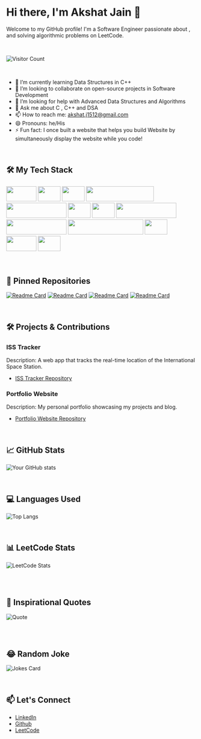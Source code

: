 # Hi there, I'm Akshat Jain 👋

Welcome to my GitHub profile! I'm a Software Engineer passionate about , and solving algorithmic problems on LeetCode.

<br>

![Visitor Count](https://komarev.com/ghpvc/?username=AkshatJ2002&color=blue)

<br>

- 🌱 I’m currently learning Data Structures in C++ 
- 👯 I’m looking to collaborate on open-source projects in Software Development
- 🤔 I’m looking for help with Advanced Data Structures and Algorithms
- 💬 Ask me about C , C++ and DSA
- 📫 How to reach me: akshat.j1512@gmail.com
- 😄 Pronouns: he/His
- ⚡ Fun fact: I once built a website that helps you build Website by simultaneously display the website while you code!

<br>

## 🛠️ My Tech Stack

### <img src="https://img.shields.io/badge/-HTML5-E34F26?style=flat-square&logo=html5&logoColor=white" width="80" height="40" /> <img src="https://img.shields.io/badge/-CSS3-1572B6?style=flat-square&logo=css3" width="60" height="40" /> <img src="https://img.shields.io/badge/-C++-00599C?style=flat-square&logo=cplusplus&logoColor=white" width="60" height="40" /> <img src="https://img.shields.io/badge/-Data%20Structures%20and%20Algorithms-4B9CD3?style=flat-square" width="180" height="40" /> <img src="https://img.shields.io/badge/-Frontend%20Development-4B9CD3?style=flat-square" width="160" height="40" /> <img src="https://img.shields.io/badge/-SQL-4479A1?style=flat-square&logo=sqlite&logoColor=white" width="60" height="40" /> <img src="https://img.shields.io/badge/-DBMS-4B9CD3?style=flat-square" width="60" height="40" /> <img src="https://img.shields.io/badge/-Operating%20Systems-4B9CD3?style=flat-square" width="160" height="40" /> <img src="https://img.shields.io/badge/-Computer%20Networks-4B9CD3?style=flat-square" width="160" height="40" /> <img src="https://img.shields.io/badge/-Software%20Engineering%20Process%20Model-4B9CD3?style=flat-square" width="200" height="40" /> <img src="https://img.shields.io/badge/-C-00599C?style=flat-square&logo=c&logoColor=white" width="60" height="40" /> <img src="https://img.shields.io/badge/-Python-3776AB?style=flat-square&logo=python&logoColor=white" width="80" height="40" /> <img src="https://img.shields.io/badge/-Java-007396?style=flat-square&logo=java&logoColor=white" width="60" height="40" />

<br>

## 📌 Pinned Repositories

[![Readme Card](https://github-readme-stats.vercel.app/api/pin/?username=AkshatJ2002&repo=NusVrse)](https://github.com/AkshatJ2002/NusVrse)
[![Readme Card](https://github-readme-stats.vercel.app/api/pin/?username=AkshatJ2002&repo=ISS-Tracker)](https://github.com/AkshatJ2002/ISS-Tracker)
[![Readme Card](https://github-readme-stats.vercel.app/api/pin/?username=AkshatJ2002&repo=Live-Code-Editor)](https://github.com/AkshatJ2002/Live-Code-Editor)
[![Readme Card](https://github-readme-stats.vercel.app/api/pin/?username=AkshatJ2002&repo=Portfolio)](https://github.com/AkshatJ2002/PortFolio)

<br>

## 🛠️ Projects & Contributions

### ISS Tracker
Description: A web app that tracks the real-time location of the International Space Station.
- [ISS Tracker Repository](https://github.com/AkshatJ2002/ISS-Tracker)

### Portfolio Website
Description: My personal portfolio showcasing my projects and blog.
- [Portfolio Website Repository](https://github.com/AkshatJ2002/Portfolio)
  
<br>

## 📈 GitHub Stats

![Your GitHub stats](https://github-readme-stats.vercel.app/api?username=AkshatJ2002&show_icons=true&theme=wtf)

<br>

## 💻 Languages Used

![Top Langs](https://github-readme-stats.vercel.app/api/top-langs/?username=AkshatJ2002&layout=compact&theme=radical)

<br>

## 📊 LeetCode Stats

![LeetCode Stats](https://leetcard.jacoblin.cool/Akshat_j?theme=wtf&font=Noto%20Sans%20Tamil&ext=heatmap)

<br><br>

## 💬 Inspirational Quotes

![Quote](https://quotes-github-readme.vercel.app/api?type=horizontal&theme=radical)

<br><br>

## 😂 Random Joke

![Jokes Card](https://readme-jokes.vercel.app/api?theme=radical)

<br>

## 📫 Let's Connect

- [LinkedIn](https://linkedin.com/in/akshatjain1512)
- [Github](https://github.com/AkshatJ2002)
- [LeetCode](https://leetcode.com/u/Akshat_j/)
